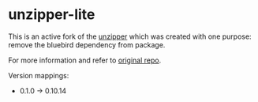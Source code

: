 # unzipper-lite

This is an active fork of the [unzipper](https://github.com/ZJONSSON/node-unzipper)  which was created with one purpose:
remove the bluebird dependency from package.

For more information and refer to [original repo](https://github.com/ZJONSSON/node-unzipper).


Version mappings:

- 0.1.0 -> 0.10.14
